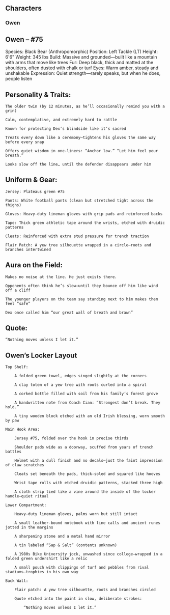 ## **Characters**

### **Owen**
## Owen – #75

Species: Black Bear (Anthropomorphic)
Position: Left Tackle (LT)
Height: 6'6"
Weight: 345 lbs
Build: Massive and grounded—built like a mountain with arms that move like trees
Fur: Deep black, thick and matted at the shoulders, often dusted with chalk or turf
Eyes: Warm amber, steady and unshakable
Expression: Quiet strength—rarely speaks, but when he does, people listen
## Personality & Traits:

    The older twin (by 12 minutes, as he’ll occasionally remind you with a grin)

    Calm, contemplative, and extremely hard to rattle

    Known for protecting Dex’s blindside like it’s sacred

    Treats every down like a ceremony—tightens his gloves the same way before every snap

    Offers quiet wisdom in one-liners: “Anchor low.” “Let him feel your breath.”

    Looks slow off the line… until the defender disappears under him

## Uniform & Gear:

    Jersey: Plateaus green #75

    Pants: White football pants (clean but stretched tight across the thighs)

    Gloves: Heavy-duty lineman gloves with grip pads and reinforced backs

    Tape: Thick green athletic tape around the wrists, etched with druidic patterns

    Cleats: Reinforced with extra stud pressure for trench traction

    Flair Patch: A yew tree silhouette wrapped in a circle—roots and branches intertwined

## Aura on the Field:

    Makes no noise at the line. He just exists there.

    Opponents often think he’s slow—until they bounce off him like wind off a cliff

    The younger players on the team say standing next to him makes them feel “safe”

    Dex once called him “our great wall of breath and brawn”

## Quote:

    “Nothing moves unless I let it.”

## Owen’s Locker Layout

    Top Shelf:

        A folded green towel, edges singed slightly at the corners

        A clay totem of a yew tree with roots curled into a spiral

        A corked bottle filled with soil from his family’s forest grove

        A handwritten note from Coach Cian: “Strongest don’t break. They hold.”

        A tiny wooden block etched with an old Irish blessing, worn smooth by paw

    Main Hook Area:

        Jersey #75, folded over the hook in precise thirds

        Shoulder pads wide as a doorway, scuffed from years of trench battles

        Helmet with a dull finish and no decals—just the faint impression of claw scratches

        Cleats set beneath the pads, thick-soled and squared like hooves

        Wrist tape rolls with etched druidic patterns, stacked three high

        A cloth strip tied like a vine around the inside of the locker handle—quiet ritual

    Lower Compartment:

        Heavy-duty lineman gloves, palms worn but still intact

        A small leather-bound notebook with line calls and ancient runes jotted in the margins

        A sharpening stone and a metal hand mirror

        A tin labeled “Sap & Salt” (contents unknown)

        A 1980s Bike University jock, unwashed since college—wrapped in a folded green undershirt like a relic

        A small pouch with clippings of turf and pebbles from rival stadiums—trophies in his own way

    Back Wall:

        Flair patch: A yew tree silhouette, roots and branches circled

        Quote etched into the paint in slow, deliberate strokes:

            “Nothing moves unless I let it.”